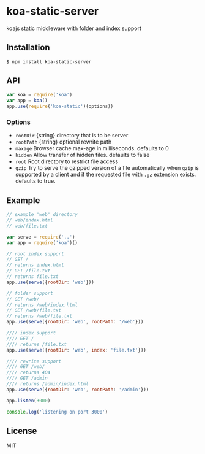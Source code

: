 # koa-static-server
koajs static middleware with folder and index support

## Installation

```bash
$ npm install koa-static-server
```

## API

```js
var koa = require('koa')
var app = koa()
app.use(require('koa-static')(options))
```


### Options

 - `rootDir` {string} directory that is to be server
 - `rootPath` {string} optional rewrite path
 - `maxage` Browser cache max-age in milliseconds. defaults to 0
 - `hidden` Allow transfer of hidden files. defaults to false
 - `root` Root directory to restrict file access
 - `gzip` Try to serve the gzipped version of a file automatically when `gzip`
is supported by a client and if the requested file with `.gz` extension exists.
defaults to true.

## Example

```js
// example 'web' directory
// web/index.html
// web/file.txt

var serve = require('..')
var app = require('koa')()

// root index support
// GET /
// returns index.html
// GET /file.txt
// returns file.txt
app.use(serve({rootDir: 'web'}))

// folder support
// GET /web/
// returns /web/index.html
// GET /web/file.txt
// returns /web/file.txt
app.use(serve({rootDir: 'web', rootPath: '/web'}))

//// index support
//// GET /
//// returns /file.txt
app.use(serve({rootDir: 'web', index: 'file.txt'}))

//// rewrite support
//// GET /web/
//// returns 404
//// GET /admin
//// returns /admin/index.html
app.use(serve({rootDir: 'web', rootPath: '/admin'}))

app.listen(3000)

console.log('listening on port 3000')
```

## License

  MIT
